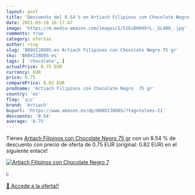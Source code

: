 ```yaml
---
layout: post
title: 'Descuento del 8.54 % en Artiach Filipinos con Chocolate Negro  7'
date: 2021-03-10 16:17:47
image: 'https://m.media-amazon.com/images/I/51EuDHhHVrL._SL400_.jpg'
comments: true
category: ofertas
author: ring
slug: 'B00XIJ8O0S-es Artiach Filipinos con Chocolate Negro 75 gr'
sku: 'B00XIJ8O0S-es'
tags: [ 'chocolate', ]
actualPrice: 0.75 EUR
currency: EUR
price: 0.75
comparePrice: 0.82 EUR
prodname: 'Artiach Filipinos con Chocolate Negro  75 gr'
country: 'es'
flag: '🇪🇸'
brand: 'Artiach'
buyurl: 'https://www.amazon.es/dp/B00XIJ8O0S/?tag=tolees-21'
descuento: '8.54'
average: '0.75'
---
```


Tienes [Artiach Filipinos con Chocolate Negro  75 gr](https://www.amazon.es/dp/B00XIJ8O0S/?tag=tolees-21) con un 8.54 % de descuento con precio de oferta de 0.75 EUR (original: 0.82 EUR) en el siguiente enlace!

[![Artiach Filipinos con Chocolate Negro  7](https://m.media-amazon.com/images/I/51EuDHhHVrL._SL400_.jpg)](https://www.amazon.es/dp/B00XIJ8O0S/?tag=tolees-21)

ℹ️:


[🛒 Accede a la oferta!!](https://www.amazon.es/dp/B00XIJ8O0S/?tag=tolees-21)

